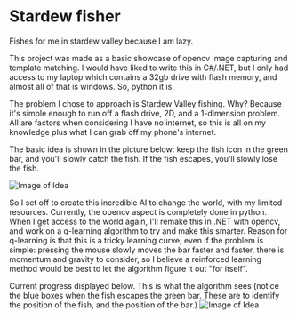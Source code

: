# Stardew fisher
Fishes for me in stardew valley because I am lazy.

This project was made as a basic showcase of opencv image capturing and template matching.
I would have liked to write this in C#/.NET, but I only had access to my laptop which contains a 32gb drive with flash memory, and almost all of that is windows. So, python it is.

The problem I chose to approach is Stardew Valley fishing. Why? Because it's simple enough to run off a flash drive, 2D, and a 1-dimension problem. All are factors when considering I have no internet, so this is all on my knowledge plus what I can grab off my phone's internet.

The basic idea is shown in the picture below: keep the fish icon in the green bar, and you'll slowly catch the fish. If the fish escapes, you'll slowly lose the fish.

![Image of Idea](https://github.com/mrmattkennedy/stardew_fisher/blob/master/video%20screenshots/20.jpg)

So I set off to create this incredible AI to change the world, with my limited resources.
Currently, the opencv aspect is completely done in python. When I get access to the world again, I'll remake this in .NET with opencv, and work on a q-learning algorithm to try and make this smarter. Reason for q-learning is that this is a tricky learning curve, even if the problem is simple: pressing the mouse slowly moves the bar faster and faster, there is momentum and gravity to consider, so I believe a reinforced learning method would be best to let the algorithm figure it out "for itself".

Current progress displayed below. This is what the algorithm sees (notice the blue boxes when the fish escapes the green bar. These are to identify the position of the fish, and the position of the bar.)
![Image of Idea](https://github.com/mrmattkennedy/stardew_fisher/blob/master/what_algorithm_sees.gif)
